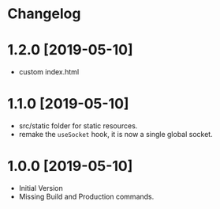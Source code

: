 # Changelog

# 1.2.0 [2019-05-10]
- custom index.html

# 1.1.0 [2019-05-10]
- src/static folder for static resources.
- remake the `useSocket` hook, it is now a single global socket.

# 1.0.0 [2019-05-10]
- Initial Version
- Missing Build and Production commands.

